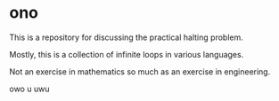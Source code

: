 # ono

This is a repository for discussing the practical halting problem.

Mostly, this is a collection of infinite loops in various languages.

Not an exercise in mathematics so much as an exercise in engineering.

owo u uwu
